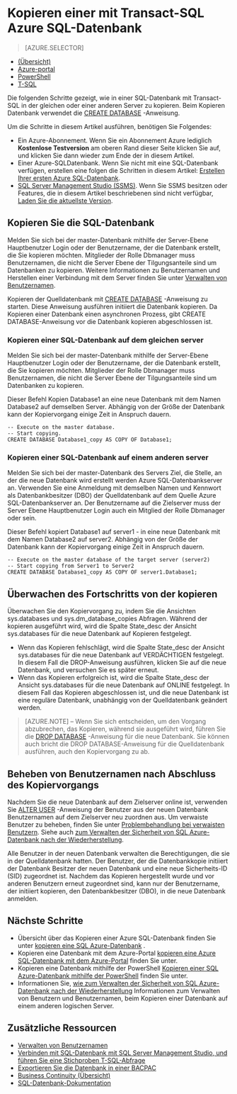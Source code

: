 <properties 
    pageTitle="Kopieren eine mit Transact-SQL Azure SQL-Datenbank | Microsoft Azure" 
    description="Erstellen Sie Kopieren einer mit Transact-SQL Azure SQL-Datenbank" 
    services="sql-database"
    documentationCenter=""
    authors="stevestein"
    manager="jhubbard"
    editor=""/>

<tags
    ms.service="sql-database"
    ms.devlang="NA"
    ms.date="09/19/2016"
    ms.author="sstein"
    ms.workload="data-management"
    ms.topic="article"
    ms.tgt_pltfrm="NA"/>


# <a name="copy-an-azure-sql-database-using-transact-sql"></a>Kopieren einer mit Transact-SQL Azure SQL-Datenbank


> [AZURE.SELECTOR]
- [(Übersicht)](sql-database-copy.md)
- [Azure-portal](sql-database-copy-portal.md)
- [PowerShell](sql-database-copy-powershell.md)
- [T-SQL](sql-database-copy-transact-sql.md)


Die folgenden Schritte gezeigt, wie in einer SQL-Datenbank mit Transact-SQL in der gleichen oder einer anderen Server zu kopieren. Beim Kopieren Datenbank verwendet die [CREATE DATABASE](https://msdn.microsoft.com/library/ms176061.aspx) -Anweisung.

Um die Schritte in diesem Artikel ausführen, benötigen Sie Folgendes:

- Ein Azure-Abonnement. Wenn Sie ein Abonnement Azure lediglich **Kostenlose Testversion** am oberen Rand dieser Seite klicken Sie auf, und klicken Sie dann wieder zum Ende der in diesem Artikel.
- Einer Azure-SQL­Datenbank. Wenn Sie nicht mit eine SQL-Datenbank verfügen, erstellen eine folgen die Schritten in diesem Artikel: [Erstellen Ihrer ersten Azure SQL-Datenbank](sql-database-get-started.md).
- [SQL Server Management Studio (SSMS)](https://msdn.microsoft.com/library/ms174173.aspx). Wenn Sie SSMS besitzen oder Features, die in diesem Artikel beschriebenen sind nicht verfügbar, [Laden Sie die aktuellste Version](https://msdn.microsoft.com/library/mt238290.aspx).


## <a name="copy-your-sql-database"></a>Kopieren Sie die SQL-Datenbank

Melden Sie sich bei der master-Datenbank mithilfe der Server-Ebene Hauptbenutzer Login oder der Benutzername, der die Datenbank erstellt, die Sie kopieren möchten. Mitglieder der Rolle Dbmanager muss Benutzernamen, die nicht die Server Ebene der Tilgungsanteile sind um Datenbanken zu kopieren. Weitere Informationen zu Benutzernamen und Herstellen einer Verbindung mit dem Server finden Sie unter [Verwalten von Benutzernamen](sql-database-manage-logins.md).

Kopieren der Quelldatenbank mit [CREATE DATABASE](https://msdn.microsoft.com/library/ms176061.aspx) -Anweisung zu starten. Diese Anweisung ausführen initiiert die Datenbank kopieren. Da Kopieren einer Datenbank einen asynchronen Prozess, gibt CREATE DATABASE-Anweisung vor die Datenbank kopieren abgeschlossen ist.


### <a name="copy-a-sql-database-to-the-same-server"></a>Kopieren einer SQL-Datenbank auf dem gleichen server

Melden Sie sich bei der master-Datenbank mithilfe der Server-Ebene Hauptbenutzer Login oder der Benutzername, der die Datenbank erstellt, die Sie kopieren möchten. Mitglieder der Rolle Dbmanager muss Benutzernamen, die nicht die Server Ebene der Tilgungsanteile sind um Datenbanken zu kopieren.

Dieser Befehl Kopien Database1 an eine neue Datenbank mit dem Namen Database2 auf demselben Server. Abhängig von der Größe der Datenbank kann der Kopiervorgang einige Zeit in Anspruch dauern.

    -- Execute on the master database.
    -- Start copying.
    CREATE DATABASE Database1_copy AS COPY OF Database1;

### <a name="copy-a-sql-database-to-a-different-server"></a>Kopieren einer SQL-Datenbank auf einem anderen server

Melden Sie sich bei der master-Datenbank des Servers Ziel, die Stelle, an der die neue Datenbank wird erstellt werden Azure SQL-Datenbankserver an. Verwenden Sie eine Anmeldung mit demselben Namen und Kennwort als Datenbankbesitzer (DBO) der Quelldatenbank auf dem Quelle Azure SQL-Datenbankserver an. Der Benutzername auf die Zielserver muss der Server Ebene Hauptbenutzer Login auch ein Mitglied der Rolle Dbmanager oder sein.

Dieser Befehl kopiert Database1 auf server1 - in eine neue Datenbank mit dem Namen Database2 auf server2. Abhängig von der Größe der Datenbank kann der Kopiervorgang einige Zeit in Anspruch dauern.


    -- Execute on the master database of the target server (server2)
    -- Start copying from Server1 to Server2
    CREATE DATABASE Database1_copy AS COPY OF server1.Database1;
    

## <a name="monitor-the-progress-of-the-copy-operation"></a>Überwachen des Fortschritts von der kopieren

Überwachen Sie den Kopiervorgang zu, indem Sie die Ansichten sys.databases und sys.dm_database_copies Abfragen. Während der kopieren ausgeführt wird, wird die Spalte State_desc der Ansicht sys.databases für die neue Datenbank auf Kopieren festgelegt.


- Wenn das Kopieren fehlschlägt, wird die Spalte State_desc der Ansicht sys.databases für die neue Datenbank auf VERDÄCHTIGEN festgelegt. In diesem Fall die DROP-Anweisung ausführen, klicken Sie auf die neue Datenbank, und versuchen Sie es später erneut.
- Wenn das Kopieren erfolgreich ist, wird die Spalte State_desc der Ansicht sys.databases für die neue Datenbank auf ONLINE festgelegt. In diesem Fall das Kopieren abgeschlossen ist, und die neue Datenbank ist eine reguläre Datenbank, unabhängig von der Quelldatenbank geändert werden.

> [AZURE.NOTE] – Wenn Sie sich entscheiden, um den Vorgang abzubrechen, das Kopieren, während sie ausgeführt wird, führen Sie die [DROP DATABASE](https://msdn.microsoft.com/library/ms178613.aspx) -Anweisung für die neue Datenbank. Sie können auch bricht die DROP DATABASE-Anweisung für die Quelldatenbank ausführen, auch den Kopiervorgang zu ab.


## <a name="resolve-logins-after-the-copy-operation-completes"></a>Beheben von Benutzernamen nach Abschluss des Kopiervorgangs

Nachdem Sie die neue Datenbank auf dem Zielserver online ist, verwenden Sie [ALTER USER](https://msdn.microsoft.com/library/ms176060.aspx) -Anweisung der Benutzer aus der neuen Datenbank Benutzernamen auf dem Zielserver neu zuordnen aus. Um verwaiste Benutzer zu beheben, finden Sie unter [Problembehandlung bei verwaisten Benutzern](https://msdn.microsoft.com/library/ms175475.aspx). Siehe auch [zum Verwalten der Sicherheit von SQL Azure-Datenbank nach der Wiederherstellung](sql-database-geo-replication-security-config.md).

Alle Benutzer in der neuen Datenbank verwalten die Berechtigungen, die sie in der Quelldatenbank hatten. Der Benutzer, der die Datenbankkopie initiiert der Datenbank Besitzer der neuen Datenbank und eine neue Sicherheits-ID (SID) zugeordnet ist. Nachdem das Kopieren hergestellt wurde und vor anderen Benutzern erneut zugeordnet sind, kann nur der Benutzername, der initiiert kopieren, den Datenbankbesitzer (DBO), in die neue Datenbank anmelden.


## <a name="next-steps"></a>Nächste Schritte

- Übersicht über das Kopieren einer Azure SQL-Datenbank finden Sie unter [kopieren eine SQL Azure-Datenbank](sql-database-copy.md) .
- Kopieren eine Datenbank mit dem Azure-Portal [kopieren eine Azure SQL-Datenbank mit dem Azure-Portal](sql-database-copy-portal.md) finden Sie unter.
- Kopieren eine Datenbank mithilfe der PowerShell [Kopieren einer SQL Azure-Datenbank mithilfe der PowerShell](sql-database-copy-powershell.md) finden Sie unter.
- Informationen Sie, [wie zum Verwalten der Sicherheit von SQL Azure-Datenbank nach der Wiederherstellung](sql-database-geo-replication-security-config.md) Informationen zum Verwalten von Benutzern und Benutzernamen, beim Kopieren einer Datenbank auf einem anderen logischen Server.



## <a name="additional-resources"></a>Zusätzliche Ressourcen

- [Verwalten von Benutzernamen](sql-database-manage-logins.md)
- [Verbinden mit SQL-Datenbank mit SQL Server Management Studio, und führen Sie eine Stichproben T-SQL-Abfrage](sql-database-connect-query-ssms.md)
- [Exportieren Sie die Datenbank in einer BACPAC](sql-database-export.md)
- [Business Continuity (Übersicht)](sql-database-business-continuity.md)
- [SQL-Datenbank-Dokumentation](https://azure.microsoft.com/documentation/services/sql-database/)


